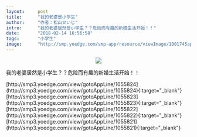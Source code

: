 ```yaml
---
layout:     post
title:      "我的老婆是小学生"
author:     "作者：松山せいじ"
intro:      "我的老婆居然是小学生？？危险而有趣的新婚生活开始！！"
date:       "2018-02-14 16:56:58"
tags:       "小学生"
image:      "http://smp.yoedge.com/smp-app/resource/viewImage/1001745appline.png"
---
```

<div style="text-align: center">
<p><img src="http://smp.yoedge.com/smp-app/resource/viewImage/1001745appline.png"/></p>
</div>
<p class="post-meta">
<span>我的老婆居然是小学生？？危险而有趣的新婚生活开始！！</span>
</p>
[http://smp3.yoedge.com/view/gotoAppLine/1055824](http://smp3.yoedge.com/view/gotoAppLine/1055824){:target="_blank"}
[http://smp3.yoedge.com/view/gotoAppLine/1055823](http://smp3.yoedge.com/view/gotoAppLine/1055823){:target="_blank"}
[http://smp3.yoedge.com/view/gotoAppLine/1055822](http://smp3.yoedge.com/view/gotoAppLine/1055822){:target="_blank"}
[http://smp3.yoedge.com/view/gotoAppLine/1055821](http://smp3.yoedge.com/view/gotoAppLine/1055821){:target="_blank"}


